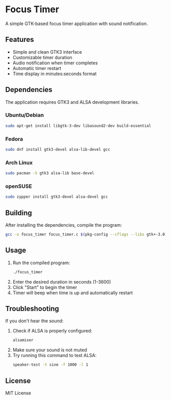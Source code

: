 # Focus Timer

A simple GTK-based focus timer application with sound notification.

## Features

- Simple and clean GTK3 interface
- Customizable timer duration
- Audio notification when timer completes
- Automatic timer restart
- Time display in minutes:seconds format

## Dependencies

The application requires GTK3 and ALSA development libraries.

### Ubuntu/Debian
```bash
sudo apt-get install libgtk-3-dev libasound2-dev build-essential
```

### Fedora
```bash
sudo dnf install gtk3-devel alsa-lib-devel gcc
```

### Arch Linux
```bash
sudo pacman -S gtk3 alsa-lib base-devel
```

### openSUSE
```bash
sudo zypper install gtk3-devel alsa-devel gcc
```

## Building

After installing the dependencies, compile the program:
```bash
gcc -o focus_timer focus_timer.c $(pkg-config --cflags --libs gtk+-3.0) -lasound -lm
```

## Usage

1. Run the compiled program:
   ```bash
   ./focus_timer
   ```
2. Enter the desired duration in seconds (1-3600)
3. Click "Start" to begin the timer
4. Timer will beep when time is up and automatically restart

## Troubleshooting

If you don't hear the sound:
1. Check if ALSA is properly configured:
   ```bash
   alsamixer
   ```
2. Make sure your sound is not muted
3. Try running this command to test ALSA:
   ```bash
   speaker-test -t sine -f 1000 -l 1
   ```

## License

MIT License
